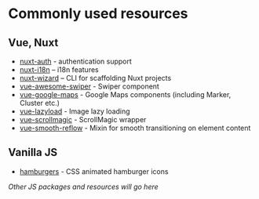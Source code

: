 # Commonly used resources

## Vue, Nuxt
- [nuxt-auth](https://auth.nuxtjs.org/) - authentication support
- [nuxt-i18n](https://github.com/nuxt-community/nuxt-i18n) – i18n features
- [nuxt-wizard](https://github.com/brainz-cz/nuxt-wizard) – CLI for scaffolding Nuxt projects
- [vue-awesome-swiper](https://github.com/surmon-china/vue-awesome-swiper) - Swiper component
- [vue-google-maps](https://github.com/xkjyeah/vue-google-maps) - Google Maps components (including Marker, Cluster etc.)
- [vue-lazyload](https://github.com/hilongjw/vue-lazyload) - Image lazy loading
- [vue-scrollmagic](https://github.com/magr0s/vue-scrollmagic) - ScrollMagic wrapper
- [vue-smooth-reflow](https://github.com/guanzo/vue-smooth-reflow) - Mixin for smooth transitioning on element content 

## Vanilla JS
- [hamburgers](https://www.npmjs.com/package/hamburgers) - CSS animated hamburger icons

*Other JS packages and resources will go here*
